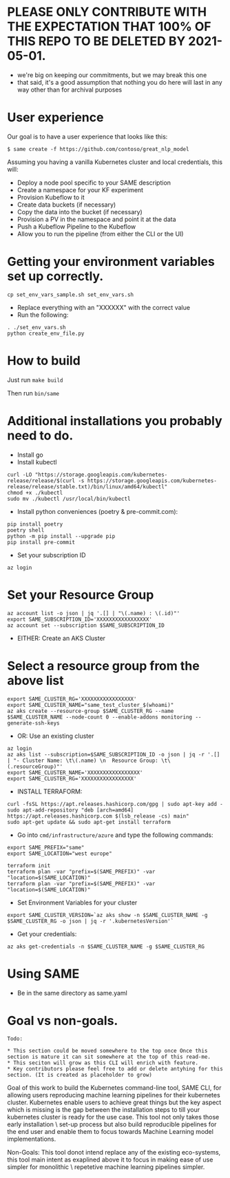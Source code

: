 # PLEASE ONLY CONTRIBUTE WITH THE EXPECTATION THAT 100% OF THIS REPO TO BE DELETED BY 2021-05-01.
- we're big on keeping our commitments, but we may break this one
- that said, it's a good assumption that nothing you do here will last in any way other than for archival purposes

# User experience

Our goal is to have a user experience that looks like this:
```
$ same create -f https://github.com/contoso/great_nlp_model
```

Assuming you having a vanilla Kubernetes cluster and local credentials, this will:
- Deploy a node pool specific to your SAME description
- Create a namespace for your KF experiment
- Provision Kubeflow to it
- Create data buckets (if necessary) 
- Copy the data into the bucket (if necessary)
- Provision a PV in the namespace and point it at the data
- Push a Kubeflow Pipeline to the Kubeflow
- Allow you to run the pipeline (from either the CLI or the UI)

# Getting your environment variables set up correctly.
```
cp set_env_vars_sample.sh set_env_vars.sh
```
- Replace everything with an "XXXXXX" with the correct value
- Run the following:

```
. ./set_env_vars.sh
python create_env_file.py
```

# How to build
Just run `make build`

Then run `bin/same`

# Additional installations you probably need to do.

- Install go
- Install kubectl
```
curl -LO "https://storage.googleapis.com/kubernetes-release/release/$(curl -s https://storage.googleapis.com/kubernetes-release/release/stable.txt)/bin/linux/amd64/kubectl"
chmod +x ./kubectl
sudo mv ./kubectl /usr/local/bin/kubectl
```
- Install python conveniences (poetry & pre-commit.com):
```
pip install poetry
poetry shell
python -m pip install --upgrade pip
pip install pre-commit
```

- Set your subscription ID
```
az login
```
# Set your Resource Group
```
az account list -o json | jq '.[] | "\(.name) : \(.id)"'
export SAME_SUBSCRIPTION_ID='XXXXXXXXXXXXXXXXX'
az account set --subscription $SAME_SUBSCRIPTION_ID
```

- EITHER: Create an AKS Cluster

# Select a resource group from the above list
```
export SAME_CLUSTER_RG='XXXXXXXXXXXXXXXXX'
export SAME_CLUSTER_NAME="same_test_cluster_$(whoami)"
az aks create --resource-group $SAME_CLUSTER_RG --name $SAME_CLUSTER_NAME --node-count 0 --enable-addons monitoring --generate-ssh-keys
```

- OR: Use an existing cluster
```
az login
az aks list --subscription=$SAME_SUBSCRIPTION_ID -o json | jq -r '.[] | "- Cluster Name: \t\(.name) \n  Resource Group: \t\(.resourceGroup)"'
export SAME_CLUSTER_NAME='XXXXXXXXXXXXXXXXX'
export SAME_CLUSTER_RG='XXXXXXXXXXXXXXXXX'
```

- INSTALL TERRAFORM:
```
curl -fsSL https://apt.releases.hashicorp.com/gpg | sudo apt-key add -
sudo apt-add-repository "deb [arch=amd64] https://apt.releases.hashicorp.com $(lsb_release -cs) main"
sudo apt-get update && sudo apt-get install terraform
```

- Go into `cmd/infrastructure/azure` and type the following commands:
```
export SAME_PREFIX="same"
export SAME_LOCATION="west europe"

terraform init
terraform plan -var "prefix=$(SAME_PREFIX)" -var "location=$(SAME_LOCATION)"
terraform plan -var "prefix=$(SAME_PREFIX)" -var "location=$(SAME_LOCATION)"
```

- Set Environment Variables for your cluster
```
export SAME_CLUSTER_VERSION=`az aks show -n $SAME_CLUSTER_NAME -g $SAME_CLUSTER_RG -o json | jq -r '.kubernetesVersion'`
```

- Get your credentials:
```
az aks get-credentials -n $SAME_CLUSTER_NAME -g $SAME_CLUSTER_RG
```

# Using SAME
- Be in the same directory as same.yaml

# Goal vs non-goals.

```
Todo: 

* This section could be moved somewhere to the top once Once this section is mature it can sit somewhere at the top of this read-me.
* This seciton will grow as this CLI will enrich with feature.
* Key contributors please feel free to add or delete antyhing for this section. (It is created as placeholder to grow)

```

Goal of this work to build the Kubernetes command-line tool, SAME CLI, for allowing users reproducing machine learning pipelines for their kubernetes cluster. Kubernetes enable users to achieve great things but the key aspect which is missing is the gap between the installation steps to till your kubernetes cluster is ready for the use case. This tool not only takes those early installation \ set-up process but also build reproducible pipelines for the end user and enable them to focus towards Machine Learning model implementations.

Non-Goals: This tool donot intend replace any of the existing eco-systems, this tool main intent as exaplined above it to focus in making ease of use simpler for monolithic \ repetetive machine learning pipelines simpler.
